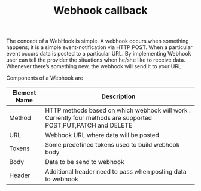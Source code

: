 ﻿---
title: "Webhook callback"
toc: true
tag: developers
category: "Workflow"
menus: 
    nodesaction:
        icon: fa fa-link
        title: "Webhooks" 
        identifier: nodesactionwebhooks
---
The concept of a WebHook is simple. A webhook occurs when something happens; it is a simple event-notification via HTTP POST. When a particular event occurs data is posted to a particular URL. By implementing Webhook user can tell the provider the situations when he/she like to receive data. Whenever there’s something new, the webhook will send it to your URL.

Components of a Webhook are

|  Element Name | Description  |
|---|---|
| Method  | HTTP methods based on which webhook will work . Currently four methods are supported POST,PUT,PATCH and DELETE |
| URL  | Webhook URL where data will be posted |
| Tokens  | Some predefined tokens used to build webhook body|
| Body  | Data to be send to webhook |
| Header  | Additional header need to pass when posting data to webhook |